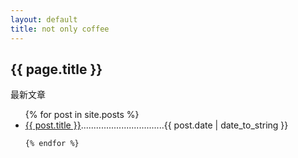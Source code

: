 ```yaml
---
layout: default
title: not only coffee
---
```


<h2>{{ page.title }}</h2>
<p>最新文章</p>
<ul>
	{% for post in site.posts %}
	<li>
		<a href="{{ post.url }}">{{ post.title }}</a>.................................{{ post.date | date_to_string }}
	</li>

	{% endfor %}
</ul>
